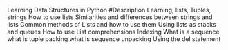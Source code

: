 Learning Data Structures in Python
#Description
Learning, lists, Tuples, strings
How to use lists
Similarities and differences between strings and lists
Common methods of Lists and how to use them
Using lists as stacks and queues
How to use List comprehensions
Indexing
What is a sequence 
what is tuple packing
what is sequence unpacking
Using the del statement
